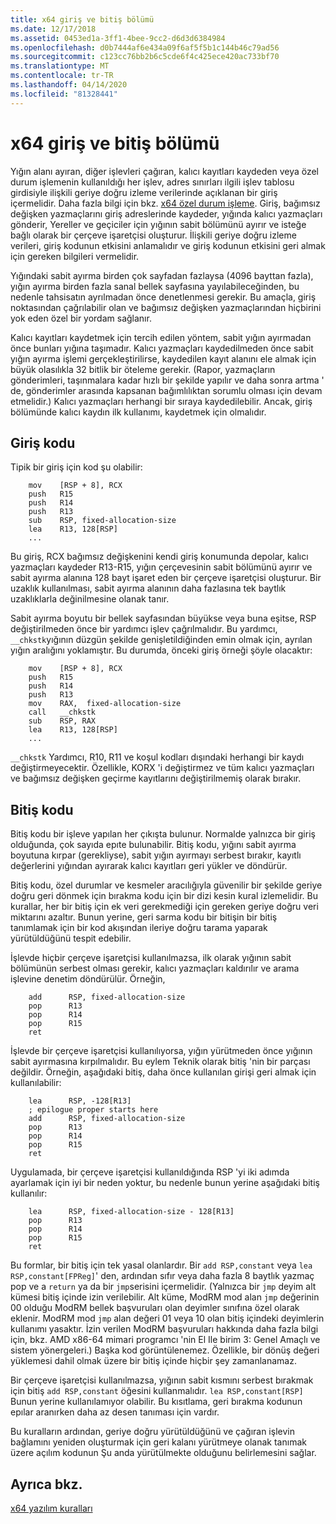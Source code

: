 ```yaml
---
title: x64 giriş ve bitiş bölümü
ms.date: 12/17/2018
ms.assetid: 0453ed1a-3ff1-4bee-9cc2-d6d3d6384984
ms.openlocfilehash: d0b7444af6e434a09f6af5f5b1c144b46c79ad56
ms.sourcegitcommit: c123cc76bb2b6c5cde6f4c425ece420ac733bf70
ms.translationtype: MT
ms.contentlocale: tr-TR
ms.lasthandoff: 04/14/2020
ms.locfileid: "81328441"
---
```

# <a name="x64-prolog-and-epilog"></a>x64 giriş ve bitiş bölümü

Yığın alanı ayıran, diğer işlevleri çağıran, kalıcı kayıtları kaydeden veya özel durum işlemenin kullanıldığı her işlev, adres sınırları ilgili işlev tablosu girdisiyle ilişkili geriye doğru izleme verilerinde açıklanan bir giriş içermelidir. Daha fazla bilgi için bkz. [x64 özel durum işleme](../build/exception-handling-x64.md). Giriş, bağımsız değişken yazmaçlarını giriş adreslerinde kaydeder, yığında kalıcı yazmaçları gönderir, Yereller ve geçiciler için yığının sabit bölümünü ayırır ve isteğe bağlı olarak bir çerçeve işaretçisi oluşturur. İlişkili geriye doğru izleme verileri, giriş kodunun etkisini anlamalıdır ve giriş kodunun etkisini geri almak için gereken bilgileri vermelidir.

Yığındaki sabit ayırma birden çok sayfadan fazlaysa (4096 bayttan fazla), yığın ayırma birden fazla sanal bellek sayfasına yayılabileceğinden, bu nedenle tahsisatın ayrılmadan önce denetlenmesi gerekir. Bu amaçla, giriş noktasından çağrılabilir olan ve bağımsız değişken yazmaçlarından hiçbirini yok eden özel bir yordam sağlanır.

Kalıcı kayıtları kaydetmek için tercih edilen yöntem, sabit yığın ayırmadan önce bunları yığına taşımadır. Kalıcı yazmaçları kaydedilmeden önce sabit yığın ayırma işlemi gerçekleştirilirse, kaydedilen kayıt alanını ele almak için büyük olasılıkla 32 bitlik bir öteleme gerekir. (Rapor, yazmaçların gönderimleri, taşınmalara kadar hızlı bir şekilde yapılır ve daha sonra artma ' de, gönderimler arasında kapsanan bağımlılıktan sorumlu olması için devam etmelidir.) Kalıcı yazmaçları herhangi bir sıraya kaydedilebilir. Ancak, giriş bölümünde kalıcı kaydın ilk kullanımı, kaydetmek için olmalıdır.

## <a name="prolog-code"></a>Giriş kodu

Tipik bir giriş için kod şu olabilir:

```MASM
    mov    [RSP + 8], RCX
    push   R15
    push   R14
    push   R13
    sub    RSP, fixed-allocation-size
    lea    R13, 128[RSP]
    ...
```

Bu giriş, RCX bağımsız değişkenini kendi giriş konumunda depolar, kalıcı yazmaçları kaydeder R13-R15, yığın çerçevesinin sabit bölümünü ayırır ve sabit ayırma alanına 128 bayt işaret eden bir çerçeve işaretçisi oluşturur. Bir uzaklık kullanılması, sabit ayırma alanının daha fazlasına tek baytlık uzaklıklarla değinilmesine olanak tanır.

Sabit ayırma boyutu bir bellek sayfasından büyükse veya buna eşitse, RSP değiştirilmeden önce bir yardımcı işlev çağrılmalıdır. Bu yardımcı, `__chkstk`yığının düzgün şekilde genişletildiğinden emin olmak için, ayrılan yığın aralığını yoklamıştır. Bu durumda, önceki giriş örneği şöyle olacaktır:

```MASM
    mov    [RSP + 8], RCX
    push   R15
    push   R14
    push   R13
    mov    RAX,  fixed-allocation-size
    call   __chkstk
    sub    RSP, RAX
    lea    R13, 128[RSP]
    ...
```

`__chkstk` Yardımcı, R10, R11 ve koşul kodları dışındaki herhangi bir kaydı değiştirmeyecektir. Özellikle, KORX 'i değiştirmez ve tüm kalıcı yazmaçları ve bağımsız değişken geçirme kayıtlarını değiştirilmemiş olarak bırakır.

## <a name="epilog-code"></a>Bitiş kodu

Bitiş kodu bir işleve yapılan her çıkışta bulunur. Normalde yalnızca bir giriş olduğunda, çok sayıda epıte bulunabilir. Bitiş kodu, yığını sabit ayırma boyutuna kırpar (gerekliyse), sabit yığın ayırmayı serbest bırakır, kayıtlı değerlerini yığından ayırarak kalıcı kayıtları geri yükler ve döndürür.

Bitiş kodu, özel durumlar ve kesmeler aracılığıyla güvenilir bir şekilde geriye doğru geri dönmek için bırakma kodu için bir dizi kesin kural izlemelidir. Bu kurallar, her bir bitiş için ek veri gerekmediği için gereken geriye doğru veri miktarını azaltır. Bunun yerine, geri sarma kodu bir bitişin bir bitiş tanımlamak için bir kod akışından ileriye doğru tarama yaparak yürütüldüğünü tespit edebilir.

İşlevde hiçbir çerçeve işaretçisi kullanılmazsa, ilk olarak yığının sabit bölümünün serbest olması gerekir, kalıcı yazmaçları kaldırılır ve arama işlevine denetim döndürülür. Örneğin,

```MASM
    add      RSP, fixed-allocation-size
    pop      R13
    pop      R14
    pop      R15
    ret
```

İşlevde bir çerçeve işaretçisi kullanılıyorsa, yığın yürütmeden önce yığının sabit ayırmasına kırpılmalıdır. Bu eylem Teknik olarak bitiş 'nin bir parçası değildir. Örneğin, aşağıdaki bitiş, daha önce kullanılan girişi geri almak için kullanılabilir:

```MASM
    lea      RSP, -128[R13]
    ; epilogue proper starts here
    add      RSP, fixed-allocation-size
    pop      R13
    pop      R14
    pop      R15
    ret
```

Uygulamada, bir çerçeve işaretçisi kullanıldığında RSP 'yi iki adımda ayarlamak için iyi bir neden yoktur, bu nedenle bunun yerine aşağıdaki bitiş kullanılır:

```MASM
    lea      RSP, fixed-allocation-size - 128[R13]
    pop      R13
    pop      R14
    pop      R15
    ret
```

Bu formlar, bir bitiş için tek yasal olanlardır. Bir `add RSP,constant` veya `lea RSP,constant[FPReg]`' den, ardından sıfır veya daha fazla 8 baytlık yazmaç pop ve a `return` ya da bir `jmp`serisini içermelidir. (Yalnızca bir `jmp` deyim alt kümesi bitiş içinde izin verilebilir. Alt küme, ModRM mod alan `jmp` değerinin 00 olduğu ModRM bellek başvuruları olan deyimler sınıfına özel olarak eklenir. ModRM mod `jmp` alan değeri 01 veya 10 olan bitiş içindeki deyimlerin kullanımı yasaktır. İzin verilen ModRM başvuruları hakkında daha fazla bilgi için, bkz. AMD x86-64 mimari programcı 'nin El Ile birim 3: Genel Amaçlı ve sistem yönergeleri.) Başka kod görüntülenemez. Özellikle, bir dönüş değeri yüklemesi dahil olmak üzere bir bitiş içinde hiçbir şey zamanlanamaz.

Bir çerçeve işaretçisi kullanılmazsa, yığının sabit kısmını serbest bırakmak için bitiş `add RSP,constant` öğesini kullanmalıdır. `lea RSP,constant[RSP]` Bunun yerine kullanılamıyor olabilir. Bu kısıtlama, geri bırakma kodunun epılar aranırken daha az desen tanıması için vardır.

Bu kuralların ardından, geriye doğru yürütüldüğünü ve çağıran işlevin bağlamını yeniden oluşturmak için geri kalanı yürütmeye olanak tanımak üzere açılım kodunun Şu anda yürütülmekte olduğunu belirlemesini sağlar.

## <a name="see-also"></a>Ayrıca bkz.

[x64 yazılım kuralları](x64-software-conventions.md)
